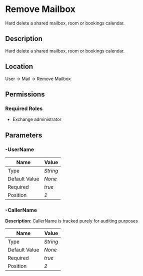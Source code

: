 # Remove Mailbox

Hard delete a shared mailbox, room or bookings calendar.

## Description

Hard delete a shared mailbox, room or bookings calendar.

## Location

User &rarr; Mail &rarr; Remove Mailbox

## Permissions

### Required Roles

- Exchange administrator

## Parameters

### -UserName

| Name | Value |
|---|---|
| Type | _String_ |
| Default Value | _None_ |
| Required | _true_ |
| Position | _1_ |

### -CallerName

**Description:** CallerName is tracked purely for auditing purposes 

| Name | Value |
|---|---|
| Type | _String_ |
| Default Value | _None_ |
| Required | _true_ |
| Position | _2_ |


